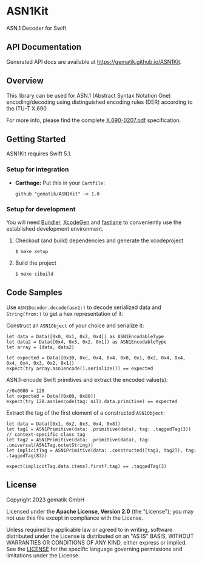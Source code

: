 # ASN1Kit

ASN.1 Decoder for Swift

## API Documentation

Generated API docs are available at <https://gematik.github.io/ASN1Kit>.

## Overview

This library can be used for ASN.1 (Abstract Syntax Notation One) encoding/decoding
using distinguished encoding rules (DER) according to the ITU-T X.690

For more info, please find the complete [X.690-0207.pdf](https://www.itu.int/ITU-T/studygroups/com17/languages/X.690-0207.pdf)
specification.

## Getting Started

ASN1Kit requires Swift 5.1.

### Setup for integration

-   **Carthage:** Put this in your `Cartfile`:

        github "gematik/ASN1Kit" ~> 1.0

### Setup for development

You will need [Bundler](https://bundler.io/), [XcodeGen](https://github.com/yonaskolb/XcodeGen)
and [fastlane](https://fastlane.tools) to conveniently use the established development environment.

1.  Checkout (and build) dependencies and generate the xcodeproject

        $ make setup

2.  Build the project

        $ make cibuild

## Code Samples

Use `ASN1Decoder.decode(asn1:)` to decode serialized data
and `String(from:)` to get a hex representation of it:

Construct an `ASN1Object` of your choice and serialize it:

    let data = Data([0x0, 0x1, 0x2, 0x4]) as ASN1EncodableType
    let data2 = Data([0x4, 0x3, 0x2, 0x1]) as ASN1EncodableType
    let array = [data, data2]

    let expected = Data([0x30, 0xc, 0x4, 0x4, 0x0, 0x1, 0x2, 0x4, 0x4, 0x4, 0x4, 0x3, 0x2, 0x1])
    expect(try array.asn1encode().serialize()) == expected

ASN.1-encode Swift primitives and extract the encoded value(s):

    //0x0080 = 128
    let expected = Data([0x00, 0x80])
    expect(try 128.asn1encode(tag: nil).data.primitive) == expected

Extract the tag of the first element of a constructed `ASN1Object`:

    let data = Data([0x1, 0x2, 0x3, 0x4, 0x8])
    let tag1 = ASN1Primitive(data: .primitive(data), tag: .taggedTag(3)) // context-specific class tag
    let tag2 = ASN1Primitive(data: .primitive(data), tag: .universal(ASN1Tag.octetString))
    let implicitTag = ASN1Primitive(data: .constructed([tag1, tag2]), tag: .taggedTag(83))

    expect(implicitTag.data.items?.first?.tag) == .taggedTag(3)

## License

Copyright 2023 gematik GmbH

Licensed under the **Apache License, Version 2.0** (the "License"); you may not use this file except in compliance with the License.

Unless required by applicable law or agreed to in writing, software distributed under the License is distributed on an "AS IS" BASIS, WITHOUT WARRANTIES OR CONDITIONS OF ANY KIND, either express or implied. See the [LICENSE](./LICENSE) for the specific language governing permissions and limitations under the License.